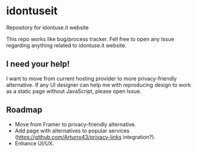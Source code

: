 # idontuseit
Repository for idontuse.it website

This repo works like bug/process tracker. Fell free to open any Issue regarding anything related to idontuse.it website.

## I need your help!

I want to move from current hosting provider to more privacy-friendly alternative. If any UI designer can help me with reproducing design to work as a static page without JavaScript, please open Issue.

## Roadmap

- Move from Framer to privacy-friendly alternative.
- Add page with alternatives to popular services (https://github.com/Arturro43/privacy-links integration?).
- Enhance UI/UX.
